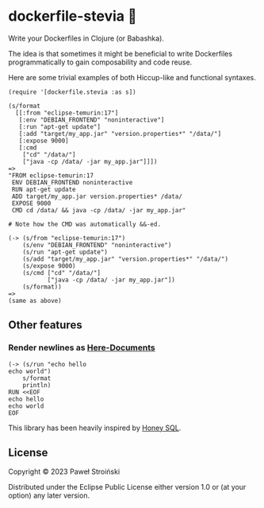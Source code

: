 # dockerfile-stevia 🍃

Write your Dockerfiles in Clojure (or Babashka).

The idea is that sometimes it might be beneficial to write Dockerfiles programmatically to gain composability and code reuse.

Here are some trivial examples of both Hiccup-like and functional syntaxes.

    (require '[dockerfile.stevia :as s])

    (s/format
      [[:from "eclipse-temurin:17"]
       [:env "DEBIAN_FRONTEND" "noninteractive"]
       [:run "apt-get update"]
       [:add "target/my_app.jar" "version.properties*" "/data/"]
       [:expose 9000]
       [:cmd
        ["cd" "/data/"]
        ["java -cp /data/ -jar my_app.jar"]]])
    =>
    "FROM eclipse-temurin:17
     ENV DEBIAN_FRONTEND noninteractive
     RUN apt-get update
     ADD target/my_app.jar version.properties* /data/
     EXPOSE 9000
     CMD cd /data/ && java -cp /data/ -jar my_app.jar"
    
    # Note how the CMD was automatically &&-ed. 
    
    (-> (s/from "eclipse-temurin:17")
        (s/env "DEBIAN_FRONTEND" "noninteractive")
        (s/run "apt-get update")
        (s/add "target/my_app.jar" "version.properties*" "/data/")
        (s/expose 9000)
        (s/cmd ["cd" "/data/"]
               ["java -cp /data/ -jar my_app.jar"])
        (s/format))
    =>
    (same as above)

## Other features

### Render newlines as [Here-Documents](https://docs.docker.com/engine/reference/builder/#here-documents)

    (-> (s/run "echo hello
    echo world")
        s/format
        println)
    RUN <<EOF
    echo hello
    echo world
    EOF

This library has been heavily inspired by [Honey SQL](https://github.com/seancorfield/honeysql).

## License

Copyright © 2023 Paweł Stroiński

Distributed under the Eclipse Public License either version 1.0 or (at
your option) any later version.
